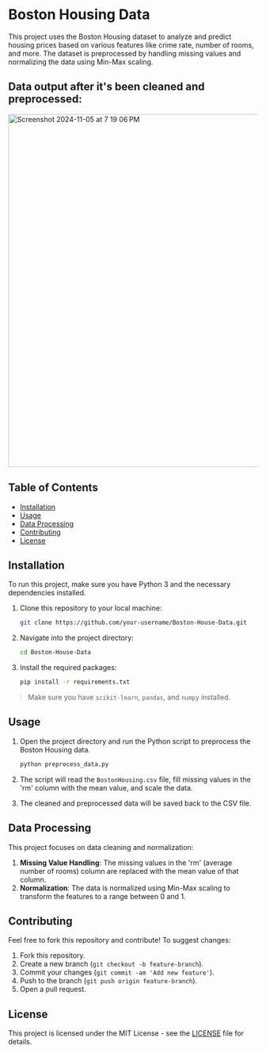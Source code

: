 # Boston Housing Data

This project uses the Boston Housing dataset to analyze and predict housing prices based on various features like crime rate, number of rooms, and more. The dataset is preprocessed by handling missing values and normalizing the data using Min-Max scaling.

## Data output after it's been cleaned and preprocessed:

<img width="712" alt="Screenshot 2024-11-05 at 7 19 06 PM" src="https://github.com/user-attachments/assets/e23cfa9d-6aa7-41f4-9574-6a98f36b7483">


## Table of Contents

- [Installation](#installation)
- [Usage](#usage)
- [Data Processing](#data-processing)
- [Contributing](#contributing)
- [License](#license)

## Installation

To run this project, make sure you have Python 3 and the necessary dependencies installed.

1. Clone this repository to your local machine:
    ```bash
    git clone https://github.com/your-username/Boston-House-Data.git
    ```
2. Navigate into the project directory:
    ```bash
    cd Boston-House-Data
    ```
3. Install the required packages:
    ```bash
    pip install -r requirements.txt
    ```

> Make sure you have `scikit-learn`, `pandas`, and `numpy` installed.

## Usage

1. Open the project directory and run the Python script to preprocess the Boston Housing data.
    ```bash
    python preprocess_data.py
    ```

2. The script will read the `BostonHousing.csv` file, fill missing values in the 'rm' column with the mean value, and scale the data.

3. The cleaned and preprocessed data will be saved back to the CSV file.

## Data Processing

This project focuses on data cleaning and normalization:

1. **Missing Value Handling**: The missing values in the 'rm' (average number of rooms) column are replaced with the mean value of that column.
2. **Normalization**: The data is normalized using Min-Max scaling to transform the features to a range between 0 and 1.

## Contributing

Feel free to fork this repository and contribute! To suggest changes:

1. Fork this repository.
2. Create a new branch (`git checkout -b feature-branch`).
3. Commit your changes (`git commit -am 'Add new feature'`).
4. Push to the branch (`git push origin feature-branch`).
5. Open a pull request.

## License

This project is licensed under the MIT License - see the [LICENSE](LICENSE) file for details.

